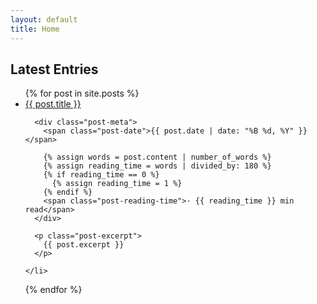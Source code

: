 ```yaml
---
layout: default
title: Home
---
```


## Latest Entries

<ul class="post-list">
  {% for post in site.posts %}
    <li>
      <a class="post-link" href="{{ site.baseurl }}{{ post.url }}">{{ post.title }}</a>

      <div class="post-meta">
        <span class="post-date">{{ post.date | date: "%B %d, %Y" }}</span>

        {% assign words = post.content | number_of_words %}
        {% assign reading_time = words | divided_by: 180 %}
        {% if reading_time == 0 %}
          {% assign reading_time = 1 %}
        {% endif %}
        <span class="post-reading-time">· {{ reading_time }} min read</span>
      </div>

      <p class="post-excerpt">
        {{ post.excerpt }}
      </p>

    </li>

{% endfor %}

</ul>
